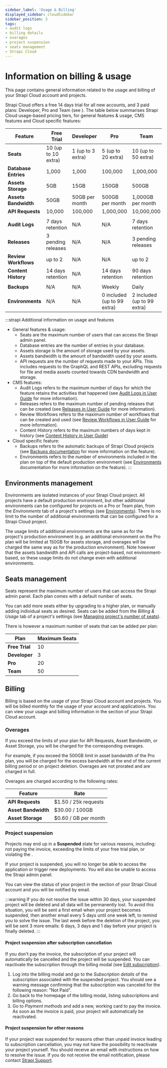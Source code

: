 ```yaml
---
sidebar_label: 'Usage & Billing'
displayed_sidebar: cloudSidebar
sidebar_position: 3
tags:
- audit logs
- billing details
- overages
- project suspension
- seats management
- Strapi Cloud
---
```


# Information on billing & usage

This page contains general information related to the usage and billing of your Strapi Cloud account and projects.

Strapi Cloud offers a free 14 days trial for all new accounts, and 3 paid plans: Developer, Pro and Team (see <ExternalLink to="https://strapi.io/pricing-cloud" text="Pricing page"/>). The table below summarises Strapi Cloud usage-based pricing tiers, for general features & usage, CMS features and Cloud specific features:

| Feature | Free Trial | Developer | Pro | Team |
| --- | --- | --- | --- | --- |
| **Seats** | 10 (up to 10 extra) | 1 (up to 3 extra) | 5 (up to 20 extra) | 10 (up to 50 extra) |
| **Database Entries**  | 1,000 | 1,000 | 100,000 | 1,000,000 |
| **Assets Storage** | 5GB | 15GB | 150GB | 500GB |
| **Assets Bandwidth** | 50GB | 50GB per month | 500GB per month | 1,000GB per month |
| **API Requests** | 10,000 | 100,000 | 1,000,000 | 10,000,000 |
|  |  |  |  |  |
| **Audit Logs** | 7 days retention | N/A | N/A | 7 days retention |
| **Releases** | 3 pending releases | N/A | N/A | 3 pending releases |
| **Review Workflows** | up to 2 | N/A | N/A | up to 2 |
| **Content History** | 14 days retention | N/A | 14 days retention | 90 days retention |
|  |  |  |  |  |
| **Backups** | N/A | N/A | Weekly | Daily |
| **Environments** | N/A | N/A | 0 included (up to 99 extra) | 2 included (up to 99 extra) |

:::strapi Additional information on usage and features
- General features & usage:
  - Seats are the maximum number of users that can access the Strapi admin panel.
  - Database entries are the number of entries in your database.
  - Assets storage is the amount of storage used by your assets.
  - Assets bandwidth is the amount of bandwidth used by your assets.
  - API requests are the number of requests made to your APIs. This includes requests to the GraphQL and REST APIs, excluding requests for file and media assets counted towards CDN bandwidth and storage.
- CMS features:
  - Audit Logs refers to the maximum number of days for which the feature retains the activities that happened (see [Audit Logs in User Guide](/cms/features/audit-logs) for more information).
  - Releases refers to the maximum number of pending releases that can be created (see [Releases in User Guide](/cms/features/releases) for more information).
  - Review Workflows refers to the maximum number of workflows that can be created and used (see [Review Workflows in User Guide](/cms/features/review-workflows#configuration) for more information).
  - Content History refers to the maximum numbers of days kept in history (see [Content History in User Guide](/cms/features/content-history))
- Cloud specific feature:
  - Backups refers to the automatic backups of Strapi Cloud projects (see [Backups documentation](/cloud/projects/settings#backups) for more information on the feature).
  - Environments refers to the number of environments included in the plan on top of the default production environment (see [Environments](/cloud/projects/settings#environments) documentation for more information on the feature).
:::

## Environments management

Environments are isolated instances of your Strapi Cloud project. All projects have a default production environment, but other additional environments can be configured for projects on a Pro or Team plan, from the *Environments* tab of a project's settings (see [Environments](/cloud/projects/settings#environments)). There is no limit to the number of additional environments that can be configured for a Strapi Cloud project.

The usage limits of additional environments are the same as for the project's production environment (e.g. an additional environment on the Pro plan will be limited at 150GB for assets storage, and overages will be charged the same way as for the production environment). Note however that the assets bandwidth and API calls are project-based, not environment-based, so these usage limits do not change even with additional environments.

## Seats management

Seats represent the maximum number of users that can access the Strapi admin panel. Each plan comes with a default number of seats. 

You can add more seats either by upgrading to a higher plan, or manually adding individual seats as desired. Seats can be added from the <Icon name="credit-card" /> *Billing & Usage* tab of a project's settings (see [Managing project's number of seats](/cloud/projects/settings#managing-projects-number-of-seats)).

There is however a maximum number of seats that can be added per plan:

| Plan | Maximum Seats |
| --- | --- |
| **Free Trial** | 10 |
| **Developer** | 3 |
| **Pro** | 20 |
| **Team** | 50 |

 
## Billing

Billing is based on the usage of your Strapi Cloud account and projects. You will be billed monthly for the usage of your account and applications. You can view your usage and billing information in the <ExternalLink to="https://cloud.strapi.io/profile/billing" text="Billing"/> section of your Strapi Cloud account.

### Overages

If you exceed the limits of your plan for API Requests, Asset Bandwidth, or Asset Storage, you will be charged for the corresponding overages. 

For example, if you exceed the 500GB limit in asset bandwidth of the Pro plan, you will be charged for the excess bandwidth at the end of the current billing period or on project deletion. Overages are not prorated and are charged in full.

Overages are charged according to the following rates:

| Feature | Rate |
| --- | --- |
| **API Requests** | $1.50 / 25k requests |
| **Asset Bandwidth** | $30.00 / 100GB |
| **Asset Storage** | $0.60 / GB per month |

### Project suspension

Projects may end up in a **Suspended** state for various reasons, including: not paying the invoice, exceeding the limits of your free trial plan, or violating the <ExternalLink to="https://strapi.io/cloud-legal" text="terms of service"/>. 

If your project is suspended, you will no longer be able to access the application or trigger new deployments. You will also be unable to access the Strapi admin panel.

You can view the status of your project in the <ExternalLink to="https://cloud.strapi.io/projects" text="Projects"/> section of your Strapi Cloud account and you will be notified by email.

:::warning
If you do not resolve the issue within 30 days, your suspended project will be deleted and all data will be permanently lost. To avoid this situation, you will be sent a first email when your project becomes suspended, then another email every 5 days until one week left, to remind you to solve the issue. The last week before the deletion of the project, you will be sent 3 more emails: 6 days, 3 days and 1 day before your project is finally deleted.
:::

#### Project suspension after subscription cancellation

If you don't pay the invoice, the subscription of your project will automatically be cancelled and the project will be suspended. You can reactivate the subscription through the billing modal (see [Edit subscription](/cloud/account/account-billing#account-billing)).

1. Log into the billing modal and go to the *Subscription details* of the subscription associated with the suspended project. You should see a warning message confirming that the subscription was canceled for the following reason: "Not Paid".
2. Go back to the homepage of the billing modal, listing subscriptions and billing options.
3. Go to *Payment methods* and add a new, working card to pay the invoice. As soon as the invoice is paid, your project will automatically be reactivated.

#### Project suspension for other reasons

If your project was suspended for reasons other than unpaid invoice leading to subscription cancellation, you may not have the possibility to reactivate your project yourself. You should receive an email with instructions on how to resolve the issue. If you do not receive the email notification, please contact [Strapi Support](mailto:support@strapi.io).
